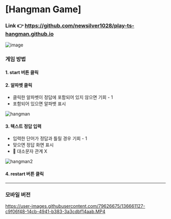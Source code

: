 # [Hangman Game]

### Link 👉 https://github.com/newsilver1028/play-ts-hangman.github.io

![image](https://user-images.githubusercontent.com/79626675/136659501-9987923e-5884-4946-9c7b-885b470f0369.png)

### 게임 방법
#### 1. start 버튼 클릭
#### 2. 알파벳 클릭
- 클릭한 알파벳이 정답에 포함되어 있지 않으면 기회 - 1
- 포함되어 있으면 알파벳 표시

![hangman](https://user-images.githubusercontent.com/79626675/136659965-d39d1bfb-ce02-44ad-b6d4-7d43356a0ca3.gif)

#### 3. 텍스트 정답 입력
- 입력한 단어가 정답과 틀릴 경우 기회 - 1
- 맞으면 정답 화면 표시
- 🚨 대소문자 관계 X

![hangman2](https://user-images.githubusercontent.com/79626675/136660587-8e1dc58e-143f-4a46-a508-f2baf55ec0ef.gif)

#### 4. restart 버튼 클릭

---

### 모바일 버전
https://user-images.githubusercontent.com/79626675/136661127-c9f06f48-14cb-4941-b383-3a3cdbf14aab.MP4

